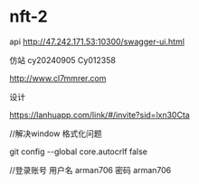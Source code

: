 # nft-2


api  http://47.242.171.53:10300/swagger-ui.html

仿站  cy20240905  Cy012358

http://www.cl7mmrer.com

设计

https://lanhuapp.com/link/#/invite?sid=lxn30Cta

//解决window 格式化问题

git config --global core.autocrlf false

//登录账号 用户名 arman706 密码  arman706
